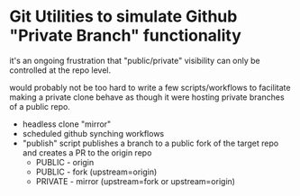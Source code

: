 # Git Utilities to simulate Github "Private Branch" functionality

it's an ongoing frustration that "public/private" visibility can only be controlled at the repo level. 

would probably not be too hard to write a few scripts/workflows to facilitate making a private clone behave as though it were hosting private branches 
of a public repo.

* headless clone "mirror"
* scheduled github synching workflows
* "publish" script publishes a branch to a public fork of the target repo and creates a PR to the origin repo
  *  PUBLIC - origin
  *  PUBLIC - fork (upstream=origin)
  *  PRIVATE - mirror (upstream=fork or upstream=origin)
